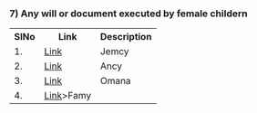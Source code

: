 


### 7) 	Any will or document executed by female childern

<table>
<tr><th>SlNo</th><th>Link</th><th>Description</th></tr>
  <tr><td>1.</td><td><a href="https://github.com/4thepeople/Asset_4/blob/main/docs/7_document_executed/jemcy.md">Link</a></td><td>Jemcy</td></tr>
  <tr><td>2.</td><td><a href="https://github.com/4thepeople/Asset_4/blob/main/docs/7_document_executed/ancy.md">Link</a></td><td>Ancy</td></tr> 
  <tr><td>3.</td><td><a href="">Link</a></td><td>Omana</td></tr>
  <tr><td>4.</td><td><a href="">Link</a></td<td>>Famy</td></tr>
</table>
